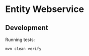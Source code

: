 Entity Webservice
=================

Development
-----------

Running tests:

```console
mvn clean verify
```
